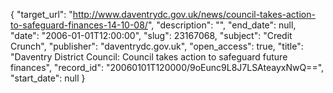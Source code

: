 {
  "target_url": "http://www.daventrydc.gov.uk/news/council-takes-action-to-safeguard-finances-14-10-08/", 
  "description": "", 
  "end_date": null, 
  "date": "2006-01-01T12:00:00", 
  "slug": 23167068, 
  "subject": "Credit Crunch", 
  "publisher": "daventrydc.gov.uk", 
  "open_access": true, 
  "title": "Daventry District Council: Council takes action to safeguard future finances", 
  "record_id": "20060101T120000/9oEunc9L8J7LSAteayxNwQ==", 
  "start_date": null
}

